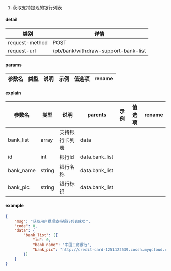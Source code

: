 1. 获取支持提现的银行列表

#### detail

| 类别 | 详情 |
| --- | --- |
| request-method | POST |
| request-url | /pb/bank/withdraw-support-bank-list |

#### params

| 参数名    | 类型  | 说明     | 示例 | 值选项 | rename |
| --------- | ----- | -------- | ---- | --- | --- |

#### explain

| 参数名           | 类型      | 说明                 | parents     | 示例  | 值选项 | rename |
| --------------- | --------- | ------------------- | ---------  | ---- | ----- | ------ |
| bank_list       | array     | 支持银行卡列表        | data        |       |       |        |
| id              | int       | 银行id               | data.bank_list  |       |        |       |
| bank_name       | string    | 银行名称             | data.bank_list   |       |       |        |
| bank_pic        | string    | 银行标识             | data.bank_list   |       |       |        |

#### example

```json
{
    "msg": "获取用户提现支持银行列表成功",
    "code": 0,
    "data": {
        "bank_list": [{
            "id": 0,
            "bank_name": "中国工商银行",
            "bank_pic": "http://credit-card-1251122539.cossh.myqcloud.com/credit_card/bank/2018-09-06/bank_0001113.png"
        }]
    }
}
```